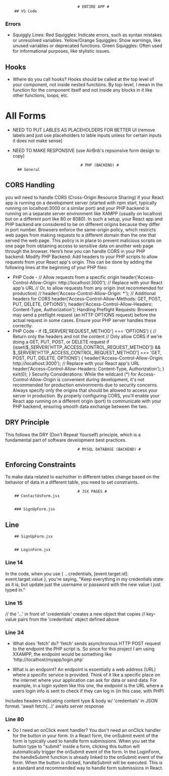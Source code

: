                                     # ENTIRE APP #
        ## VS Code
### Errors
- Squiggly Lines:
Red Squiggles: Indicate errors, such as syntax mistakes or unresolved variables.
Yellow/Orange Squiggles: Show warnings, like unused variables or deprecated functions.
Green Squiggles: Often used for informational purposes, like stylistic issues.

## Hooks
- Where do you call hooks?
Hooks should be called at the top level of your component, not inside nested functions. 
By top-level, I mean in the function for the component itself and not inside any blocks in it like other functions, loops, etc.

# All Forms #
* NEED TO PUT LABLES AS PLACEHOLDERS FOR BETTER UI (remove labels and just use placeholders to lable inputs unless for certain inputs it does not make sense)
* NEED TO MAKE RESPONSIVE (use AirBnb's repsonsive form design to copy)



                                    # PHP (BACKEND) #
        ## General
## CORS Handling
you will need to handle CORS (Cross-Origin Resource Sharing) if your React app is running on a development server (started with npm start, typically running on localhost:3000 or a similar port) and your PHP backend is running on a separate server environment like XAMPP (usually on localhost but on a different port like 80 or 8080).
In such a setup, your React app and PHP backend are considered to be on different origins because they differ in port number. Browsers enforce the same-origin policy, which restricts web pages from making requests to a different domain than the one that served the web page. This policy is in place to prevent malicious scripts on one page from obtaining access to sensitive data on another web page through the browser.
Here’s how you can handle CORS in your PHP backend:
Modify PHP Backend:
Add headers to your PHP scripts to allow requests from your React app's origin. This can be done by adding the following lines at the beginning of your PHP files:
- PHP Code -
// Allow requests from a specific origin
header('Access-Control-Allow-Origin: http://localhost:3000'); // Replace with your React app's URL
// Or, to allow requests from any origin (not recommended for production)
// header('Access-Control-Allow-Origin: *');
// Additional headers for CORS
header('Access-Control-Allow-Methods: GET, POST, PUT, DELETE, OPTIONS');
header('Access-Control-Allow-Headers: Content-Type, Authorization');
Handling Preflight Requests:
Browsers may send a preflight request (an HTTP OPTIONS request) before the actual request in some cases. Ensure your PHP server handles these correctly:
- PHP Code -
if ($_SERVER['REQUEST_METHOD'] === 'OPTIONS') {
    // Return only the headers and not the content
    // Only allow CORS if we're doing a GET, PUT, POST, or DELETE request
    if (isset($_SERVER['HTTP_ACCESS_CONTROL_REQUEST_METHOD']) &&
            $_SERVER['HTTP_ACCESS_CONTROL_REQUEST_METHOD'] === 'GET, POST, PUT, DELETE, OPTIONS') {
        header('Access-Control-Allow-Origin: http://localhost:3000'); // Replace with your React app's URL
        header('Access-Control-Allow-Headers: Content-Type, Authorization');
    }
    exit(0);
}
Security Considerations:
While the wildcard (*) for Access-Control-Allow-Origin is convenient during development, it's not recommended for production environments due to security concerns.
Always specify only the origins that should be allowed to access your server in production.
By properly configuring CORS, you'll enable your React app running on a different origin (port) to communicate with your PHP backend, ensuring smooth data exchange between the two.

## DRY Principle
This follows the DRY (Don't Repeat Yourself) principle, which is a fundamental part of software development best practices.



                                    # MYSQL DATABASE (BACKEND) #
## Enforcing Constraints
To make data related to eachother in different tables change based on the behavior
of data in a different table, you need to set constraints.





                                    # JSX PAGES #
        ## ContactUsForm.jsx


        ### SignUpForm.jsx
## Line 


        ## SignUpForm.jsx


        ## LoginForm.jsx
### Line 14
In the code, when you use
{ ...credentials, [event.target.id]: event.target.value },
you're saying, "Keep everything in my credentials state as it is, but update just the
username or password with the new value I just typed in."

### Line 15
// the '...' in front of 'credentials' creates a new object that copies
// key-value pairs from the 'credentials' object defined above

### Line 34
- What does 'fetch' do?
'fetch' sends asynchronous HTTP POST request to the endpoint the PHP script is.
So since for this project I am using XXAMPP, the endpoint would be something like
'http://localhost/myapp/login.php'

- What is an endpoint?
An endpoint is essentially a web address (URL) where a specific service is provided. Think of it like a specific place on the internet where your application can ask for data or send data. For example, in a login system like this one, the endpoint is the URL where a users login info is sent to check if they can log in (in this case, with PHP)

Includes headers indicating content type & body w/ 'credentials' in JSON format.
'await fetch(...)' awaits server response

### Line 80
- Do I need an onClick event handler?
You don't need an onClick handler for the button in your form. In a React form, the onSubmit event of the form is typically used to handle form submissions. When you set the button type to "submit" inside a form, clicking this button will automatically trigger the onSubmit event of the form.
In the LoginForm, the handleSubmit function is already linked to the onSubmit event of the form. When the button is clicked, handleSubmit will be executed. This is a standard and recommended way to handle form submissions in React.